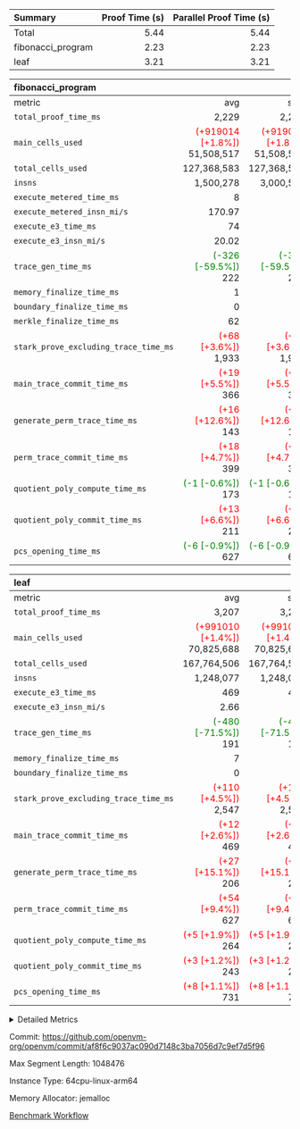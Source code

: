 | Summary | Proof Time (s) | Parallel Proof Time (s) |
|:---|---:|---:|
| Total |  5.44 |  5.44 |
| fibonacci_program |  2.23 |  2.23 |
| leaf |  3.21 |  3.21 |


| fibonacci_program |||||
|:---|---:|---:|---:|---:|
|metric|avg|sum|max|min|
| `total_proof_time_ms ` |  2,229 |  2,229 |  2,229 |  2,229 |
| `main_cells_used     ` | <span style='color: red'>(+919014 [+1.8%])</span> 51,508,517 | <span style='color: red'>(+919014 [+1.8%])</span> 51,508,517 | <span style='color: red'>(+919014 [+1.8%])</span> 51,508,517 | <span style='color: red'>(+919014 [+1.8%])</span> 51,508,517 |
| `total_cells_used    ` |  127,368,583 |  127,368,583 |  127,368,583 |  127,368,583 |
| `insns               ` |  1,500,278 |  3,000,556 |  1,500,278 |  1,500,278 |
| `execute_metered_time_ms` |  8 | -          | -          | -          |
| `execute_metered_insn_mi/s` |  170.97 | -          |  170.97 |  170.97 |
| `execute_e3_time_ms  ` |  74 |  74 |  74 |  74 |
| `execute_e3_insn_mi/s` |  20.02 | -          |  20.02 |  20.02 |
| `trace_gen_time_ms   ` | <span style='color: green'>(-326 [-59.5%])</span> 222 | <span style='color: green'>(-326 [-59.5%])</span> 222 | <span style='color: green'>(-326 [-59.5%])</span> 222 | <span style='color: green'>(-326 [-59.5%])</span> 222 |
| `memory_finalize_time_ms` |  1 |  1 |  1 |  1 |
| `boundary_finalize_time_ms` |  0 |  0 |  0 |  0 |
| `merkle_finalize_time_ms` |  62 |  62 |  62 |  62 |
| `stark_prove_excluding_trace_time_ms` | <span style='color: red'>(+68 [+3.6%])</span> 1,933 | <span style='color: red'>(+68 [+3.6%])</span> 1,933 | <span style='color: red'>(+68 [+3.6%])</span> 1,933 | <span style='color: red'>(+68 [+3.6%])</span> 1,933 |
| `main_trace_commit_time_ms` | <span style='color: red'>(+19 [+5.5%])</span> 366 | <span style='color: red'>(+19 [+5.5%])</span> 366 | <span style='color: red'>(+19 [+5.5%])</span> 366 | <span style='color: red'>(+19 [+5.5%])</span> 366 |
| `generate_perm_trace_time_ms` | <span style='color: red'>(+16 [+12.6%])</span> 143 | <span style='color: red'>(+16 [+12.6%])</span> 143 | <span style='color: red'>(+16 [+12.6%])</span> 143 | <span style='color: red'>(+16 [+12.6%])</span> 143 |
| `perm_trace_commit_time_ms` | <span style='color: red'>(+18 [+4.7%])</span> 399 | <span style='color: red'>(+18 [+4.7%])</span> 399 | <span style='color: red'>(+18 [+4.7%])</span> 399 | <span style='color: red'>(+18 [+4.7%])</span> 399 |
| `quotient_poly_compute_time_ms` | <span style='color: green'>(-1 [-0.6%])</span> 173 | <span style='color: green'>(-1 [-0.6%])</span> 173 | <span style='color: green'>(-1 [-0.6%])</span> 173 | <span style='color: green'>(-1 [-0.6%])</span> 173 |
| `quotient_poly_commit_time_ms` | <span style='color: red'>(+13 [+6.6%])</span> 211 | <span style='color: red'>(+13 [+6.6%])</span> 211 | <span style='color: red'>(+13 [+6.6%])</span> 211 | <span style='color: red'>(+13 [+6.6%])</span> 211 |
| `pcs_opening_time_ms ` | <span style='color: green'>(-6 [-0.9%])</span> 627 | <span style='color: green'>(-6 [-0.9%])</span> 627 | <span style='color: green'>(-6 [-0.9%])</span> 627 | <span style='color: green'>(-6 [-0.9%])</span> 627 |

| leaf |||||
|:---|---:|---:|---:|---:|
|metric|avg|sum|max|min|
| `total_proof_time_ms ` |  3,207 |  3,207 |  3,207 |  3,207 |
| `main_cells_used     ` | <span style='color: red'>(+991010 [+1.4%])</span> 70,825,688 | <span style='color: red'>(+991010 [+1.4%])</span> 70,825,688 | <span style='color: red'>(+991010 [+1.4%])</span> 70,825,688 | <span style='color: red'>(+991010 [+1.4%])</span> 70,825,688 |
| `total_cells_used    ` |  167,764,506 |  167,764,506 |  167,764,506 |  167,764,506 |
| `insns               ` |  1,248,077 |  1,248,077 |  1,248,077 |  1,248,077 |
| `execute_e3_time_ms  ` |  469 |  469 |  469 |  469 |
| `execute_e3_insn_mi/s` |  2.66 | -          |  2.66 |  2.66 |
| `trace_gen_time_ms   ` | <span style='color: green'>(-480 [-71.5%])</span> 191 | <span style='color: green'>(-480 [-71.5%])</span> 191 | <span style='color: green'>(-480 [-71.5%])</span> 191 | <span style='color: green'>(-480 [-71.5%])</span> 191 |
| `memory_finalize_time_ms` |  7 |  7 |  7 |  7 |
| `boundary_finalize_time_ms` |  0 |  0 |  0 |  0 |
| `stark_prove_excluding_trace_time_ms` | <span style='color: red'>(+110 [+4.5%])</span> 2,547 | <span style='color: red'>(+110 [+4.5%])</span> 2,547 | <span style='color: red'>(+110 [+4.5%])</span> 2,547 | <span style='color: red'>(+110 [+4.5%])</span> 2,547 |
| `main_trace_commit_time_ms` | <span style='color: red'>(+12 [+2.6%])</span> 469 | <span style='color: red'>(+12 [+2.6%])</span> 469 | <span style='color: red'>(+12 [+2.6%])</span> 469 | <span style='color: red'>(+12 [+2.6%])</span> 469 |
| `generate_perm_trace_time_ms` | <span style='color: red'>(+27 [+15.1%])</span> 206 | <span style='color: red'>(+27 [+15.1%])</span> 206 | <span style='color: red'>(+27 [+15.1%])</span> 206 | <span style='color: red'>(+27 [+15.1%])</span> 206 |
| `perm_trace_commit_time_ms` | <span style='color: red'>(+54 [+9.4%])</span> 627 | <span style='color: red'>(+54 [+9.4%])</span> 627 | <span style='color: red'>(+54 [+9.4%])</span> 627 | <span style='color: red'>(+54 [+9.4%])</span> 627 |
| `quotient_poly_compute_time_ms` | <span style='color: red'>(+5 [+1.9%])</span> 264 | <span style='color: red'>(+5 [+1.9%])</span> 264 | <span style='color: red'>(+5 [+1.9%])</span> 264 | <span style='color: red'>(+5 [+1.9%])</span> 264 |
| `quotient_poly_commit_time_ms` | <span style='color: red'>(+3 [+1.2%])</span> 243 | <span style='color: red'>(+3 [+1.2%])</span> 243 | <span style='color: red'>(+3 [+1.2%])</span> 243 | <span style='color: red'>(+3 [+1.2%])</span> 243 |
| `pcs_opening_time_ms ` | <span style='color: red'>(+8 [+1.1%])</span> 731 | <span style='color: red'>(+8 [+1.1%])</span> 731 | <span style='color: red'>(+8 [+1.1%])</span> 731 | <span style='color: red'>(+8 [+1.1%])</span> 731 |



<details>
<summary>Detailed Metrics</summary>

|  | keygen_time_ms | commit_exe_time_ms | app proof_time_ms | agg_layer_time_ms |
| --- | --- | --- | --- |
|  | 47 | 5 | 3,675 | 4,309 | 

| group | single_leaf_agg_time_ms | prove_segment_time_ms | num_children | memory_to_vec_partition_time_ms | insns | fri.log_blowup | execute_metered_time_ms | execute_metered_insn_mi/s | compute_user_public_values_proof_time_ms |
| --- | --- | --- | --- | --- | --- | --- | --- | --- | --- |
| fibonacci_program |  | 3,600 |  | 23 | 1,500,278 | 1 | 8 | 170.97 | 55 | 
| leaf | 4,308 |  | 1 |  |  | 1 |  |  |  | 

| group | air_name | quotient_deg | interactions | constraints |
| --- | --- | --- | --- | --- |
| fibonacci_program | AccessAdapterAir<16> | 2 | 5 | 12 | 
| fibonacci_program | AccessAdapterAir<2> | 2 | 5 | 12 | 
| fibonacci_program | AccessAdapterAir<32> | 2 | 5 | 12 | 
| fibonacci_program | AccessAdapterAir<4> | 2 | 5 | 12 | 
| fibonacci_program | AccessAdapterAir<8> | 2 | 5 | 12 | 
| fibonacci_program | BitwiseOperationLookupAir<8> | 2 | 2 | 4 | 
| fibonacci_program | MemoryMerkleAir<8> | 2 | 4 | 39 | 
| fibonacci_program | PersistentBoundaryAir<8> | 2 | 3 | 7 | 
| fibonacci_program | PhantomAir | 2 | 3 | 5 | 
| fibonacci_program | Poseidon2PeripheryAir<BabyBearParameters>, 1> | 2 | 1 | 286 | 
| fibonacci_program | ProgramAir | 1 | 1 | 4 | 
| fibonacci_program | RangeTupleCheckerAir<2> | 1 | 1 | 4 | 
| fibonacci_program | Rv32HintStoreAir | 2 | 18 | 28 | 
| fibonacci_program | VariableRangeCheckerAir | 1 | 1 | 4 | 
| fibonacci_program | VmAirWrapper<Rv32BaseAluAdapterAir, BaseAluCoreAir<4, 8> | 2 | 20 | 37 | 
| fibonacci_program | VmAirWrapper<Rv32BaseAluAdapterAir, LessThanCoreAir<4, 8> | 2 | 18 | 40 | 
| fibonacci_program | VmAirWrapper<Rv32BaseAluAdapterAir, ShiftCoreAir<4, 8> | 2 | 24 | 91 | 
| fibonacci_program | VmAirWrapper<Rv32BranchAdapterAir, BranchEqualCoreAir<4> | 2 | 11 | 20 | 
| fibonacci_program | VmAirWrapper<Rv32BranchAdapterAir, BranchLessThanCoreAir<4, 8> | 2 | 13 | 35 | 
| fibonacci_program | VmAirWrapper<Rv32CondRdWriteAdapterAir, Rv32JalLuiCoreAir> | 2 | 10 | 18 | 
| fibonacci_program | VmAirWrapper<Rv32JalrAdapterAir, Rv32JalrCoreAir> | 2 | 16 | 20 | 
| fibonacci_program | VmAirWrapper<Rv32LoadStoreAdapterAir, LoadSignExtendCoreAir<4, 8> | 2 | 18 | 33 | 
| fibonacci_program | VmAirWrapper<Rv32LoadStoreAdapterAir, LoadStoreCoreAir<4> | 2 | 17 | 40 | 
| fibonacci_program | VmAirWrapper<Rv32MultAdapterAir, DivRemCoreAir<4, 8> | 2 | 25 | 84 | 
| fibonacci_program | VmAirWrapper<Rv32MultAdapterAir, MulHCoreAir<4, 8> | 2 | 24 | 31 | 
| fibonacci_program | VmAirWrapper<Rv32MultAdapterAir, MultiplicationCoreAir<4, 8> | 2 | 19 | 19 | 
| fibonacci_program | VmAirWrapper<Rv32RdWriteAdapterAir, Rv32AuipcCoreAir> | 2 | 12 | 14 | 
| fibonacci_program | VmConnectorAir | 2 | 5 | 11 | 
| leaf | AccessAdapterAir<2> | 2 | 5 | 12 | 
| leaf | AccessAdapterAir<4> | 2 | 5 | 12 | 
| leaf | AccessAdapterAir<8> | 2 | 5 | 12 | 
| leaf | FriReducedOpeningAir | 2 | 39 | 71 | 
| leaf | JalRangeCheckAir | 2 | 9 | 14 | 
| leaf | NativePoseidon2Air<BabyBearParameters>, 1> | 2 | 136 | 572 | 
| leaf | PhantomAir | 2 | 3 | 5 | 
| leaf | ProgramAir | 1 | 1 | 4 | 
| leaf | VariableRangeCheckerAir | 1 | 1 | 4 | 
| leaf | VmAirWrapper<AluNativeAdapterAir, FieldArithmeticCoreAir> | 2 | 15 | 27 | 
| leaf | VmAirWrapper<BranchNativeAdapterAir, BranchEqualCoreAir<1> | 2 | 11 | 25 | 
| leaf | VmAirWrapper<NativeAdapterAir<2, 0>, PublicValuesCoreAir> | 2 | 11 | 30 | 
| leaf | VmAirWrapper<NativeLoadStoreAdapterAir<1>, NativeLoadStoreCoreAir<1> | 2 | 15 | 20 | 
| leaf | VmAirWrapper<NativeLoadStoreAdapterAir<4>, NativeLoadStoreCoreAir<4> | 2 | 15 | 20 | 
| leaf | VmAirWrapper<NativeVectorizedAdapterAir<4>, FieldExtensionCoreAir> | 2 | 15 | 27 | 
| leaf | VmConnectorAir | 2 | 5 | 11 | 
| leaf | VolatileBoundaryAir | 2 | 7 | 19 | 

| group | air_name | idx | rows | prep_cols | perm_cols | main_cols | cells |
| --- | --- | --- | --- | --- | --- | --- | --- |
| leaf | AccessAdapterAir<2> | 0 | 262,144 |  | 16 | 11 | 7,077,888 | 
| leaf | AccessAdapterAir<4> | 0 | 131,072 |  | 16 | 13 | 3,801,088 | 
| leaf | AccessAdapterAir<8> | 0 | 4,096 |  | 16 | 17 | 135,168 | 
| leaf | FriReducedOpeningAir | 0 | 524,288 |  | 84 | 27 | 58,195,968 | 
| leaf | JalRangeCheckAir | 0 | 65,536 |  | 28 | 12 | 2,621,440 | 
| leaf | NativePoseidon2Air<BabyBearParameters>, 1> | 0 | 65,536 |  | 312 | 398 | 46,530,560 | 
| leaf | PhantomAir | 0 | 32,768 |  | 12 | 6 | 589,824 | 
| leaf | ProgramAir | 0 | 131,072 |  | 8 | 10 | 2,359,296 | 
| leaf | VariableRangeCheckerAir | 0 | 262,144 | 2 | 8 | 1 | 2,359,296 | 
| leaf | VmAirWrapper<AluNativeAdapterAir, FieldArithmeticCoreAir> | 0 | 1,048,576 |  | 36 | 29 | 68,157,440 | 
| leaf | VmAirWrapper<BranchNativeAdapterAir, BranchEqualCoreAir<1> | 0 | 131,072 |  | 28 | 23 | 6,684,672 | 
| leaf | VmAirWrapper<NativeAdapterAir<2, 0>, PublicValuesCoreAir> | 0 | 64 |  | 28 | 27 | 3,520 | 
| leaf | VmAirWrapper<NativeLoadStoreAdapterAir<1>, NativeLoadStoreCoreAir<1> | 0 | 524,288 |  | 40 | 21 | 31,981,568 | 
| leaf | VmAirWrapper<NativeLoadStoreAdapterAir<4>, NativeLoadStoreCoreAir<4> | 0 | 131,072 |  | 40 | 27 | 8,781,824 | 
| leaf | VmAirWrapper<NativeVectorizedAdapterAir<4>, FieldExtensionCoreAir> | 0 | 131,072 |  | 36 | 38 | 9,699,328 | 
| leaf | VmConnectorAir | 0 | 2 | 1 | 16 | 5 | 42 | 
| leaf | VolatileBoundaryAir | 0 | 131,072 |  | 20 | 12 | 4,194,304 | 

| group | air_name | segment | rows | prep_cols | perm_cols | main_cols | cells |
| --- | --- | --- | --- | --- | --- | --- | --- |
| fibonacci_program | AccessAdapterAir<8> | 0 | 128 |  | 16 | 17 | 4,224 | 
| fibonacci_program | BitwiseOperationLookupAir<8> | 0 | 65,536 | 3 | 8 | 2 | 655,360 | 
| fibonacci_program | MemoryMerkleAir<8> | 0 | 512 |  | 16 | 32 | 24,576 | 
| fibonacci_program | PersistentBoundaryAir<8> | 0 | 128 |  | 12 | 20 | 4,096 | 
| fibonacci_program | PhantomAir | 0 | 1 |  | 12 | 6 | 18 | 
| fibonacci_program | Poseidon2PeripheryAir<BabyBearParameters>, 1> | 0 | 256 |  | 8 | 300 | 78,848 | 
| fibonacci_program | ProgramAir | 0 | 8,192 |  | 8 | 10 | 147,456 | 
| fibonacci_program | RangeTupleCheckerAir<2> | 0 | 524,288 | 2 | 8 | 1 | 4,718,592 | 
| fibonacci_program | Rv32HintStoreAir | 0 | 4 |  | 44 | 32 | 304 | 
| fibonacci_program | VariableRangeCheckerAir | 0 | 262,144 | 2 | 8 | 1 | 2,359,296 | 
| fibonacci_program | VmAirWrapper<Rv32BaseAluAdapterAir, BaseAluCoreAir<4, 8> | 0 | 1,048,576 |  | 52 | 36 | 92,274,688 | 
| fibonacci_program | VmAirWrapper<Rv32BaseAluAdapterAir, LessThanCoreAir<4, 8> | 0 | 524,288 |  | 40 | 37 | 40,370,176 | 
| fibonacci_program | VmAirWrapper<Rv32BranchAdapterAir, BranchEqualCoreAir<4> | 0 | 262,144 |  | 28 | 26 | 14,155,776 | 
| fibonacci_program | VmAirWrapper<Rv32BranchAdapterAir, BranchLessThanCoreAir<4, 8> | 0 | 8 |  | 32 | 32 | 512 | 
| fibonacci_program | VmAirWrapper<Rv32CondRdWriteAdapterAir, Rv32JalLuiCoreAir> | 0 | 131,072 |  | 28 | 18 | 6,029,312 | 
| fibonacci_program | VmAirWrapper<Rv32JalrAdapterAir, Rv32JalrCoreAir> | 0 | 32 |  | 36 | 28 | 2,048 | 
| fibonacci_program | VmAirWrapper<Rv32LoadStoreAdapterAir, LoadStoreCoreAir<4> | 0 | 128 |  | 52 | 41 | 11,904 | 
| fibonacci_program | VmAirWrapper<Rv32RdWriteAdapterAir, Rv32AuipcCoreAir> | 0 | 16 |  | 28 | 20 | 768 | 
| fibonacci_program | VmConnectorAir | 0 | 2 | 1 | 16 | 5 | 42 | 

| group | idx | trace_gen_time_ms | total_proof_time_ms | total_cells_used | total_cells | stark_prove_excluding_trace_time_ms | quotient_poly_compute_time_ms | quotient_poly_commit_time_ms | perm_trace_commit_time_ms | pcs_opening_time_ms | memory_finalize_time_ms | main_trace_commit_time_ms | main_cells_used | insns | generate_perm_trace_time_ms | execute_e3_time_ms | execute_e3_insn_mi/s | boundary_finalize_time_ms |
| --- | --- | --- | --- | --- | --- | --- | --- | --- | --- | --- | --- | --- | --- | --- | --- | --- | --- | --- |
| leaf | 0 | 191 | 3,207 | 167,764,506 | 253,173,226 | 2,547 | 264 | 243 | 627 | 731 | 7 | 469 | 70,825,688 | 1,248,077 | 206 | 469 | 2.66 | 0 | 

| group | idx | trace_height_constraint | weighted_sum | threshold |
| --- | --- | --- | --- | --- |
| leaf | 0 | 0 | 5,439,620 | 2,013,265,921 | 
| leaf | 0 | 1 | 26,751,232 | 2,013,265,921 | 
| leaf | 0 | 2 | 2,719,810 | 2,013,265,921 | 
| leaf | 0 | 3 | 26,878,212 | 2,013,265,921 | 
| leaf | 0 | 4 | 131,072 | 2,013,265,921 | 
| leaf | 0 | 5 | 62,313,162 | 2,013,265,921 | 

| group | segment | trace_gen_time_ms | total_proof_time_ms | total_cells_used | total_cells | stark_prove_excluding_trace_time_ms | quotient_poly_compute_time_ms | quotient_poly_commit_time_ms | perm_trace_commit_time_ms | pcs_opening_time_ms | merkle_finalize_time_ms | memory_to_vec_partition_time_ms | memory_finalize_time_ms | main_trace_commit_time_ms | main_cells_used | insns | generate_perm_trace_time_ms | execute_e3_time_ms | execute_e3_insn_mi/s | boundary_finalize_time_ms |
| --- | --- | --- | --- | --- | --- | --- | --- | --- | --- | --- | --- | --- | --- | --- | --- | --- | --- | --- | --- | --- |
| fibonacci_program | 0 | 222 | 2,229 | 127,368,583 | 160,837,996 | 1,933 | 173 | 211 | 399 | 627 | 62 | 24 | 1 | 366 | 51,508,517 | 1,500,278 | 143 | 74 | 20.02 | 0 | 

| group | segment | trace_height_constraint | weighted_sum | threshold |
| --- | --- | --- | --- | --- |
| fibonacci_program | 0 | 0 | 3,932,542 | 2,013,265,921 | 
| fibonacci_program | 0 | 1 | 10,749,400 | 2,013,265,921 | 
| fibonacci_program | 0 | 2 | 1,966,271 | 2,013,265,921 | 
| fibonacci_program | 0 | 3 | 10,749,532 | 2,013,265,921 | 
| fibonacci_program | 0 | 4 | 1,664 | 2,013,265,921 | 
| fibonacci_program | 0 | 5 | 640 | 2,013,265,921 | 
| fibonacci_program | 0 | 6 | 7,209,100 | 2,013,265,921 | 
| fibonacci_program | 0 | 7 |  | 2,013,265,921 | 
| fibonacci_program | 0 | 8 | 35,535,101 | 2,013,265,921 | 

</details>


Commit: https://github.com/openvm-org/openvm/commit/af8f6c9037ac090d7148c3ba7056d7c9ef7d5f96

Max Segment Length: 1048476

Instance Type: 64cpu-linux-arm64

Memory Allocator: jemalloc

[Benchmark Workflow](https://github.com/openvm-org/openvm/actions/runs/16503194998)
